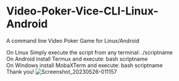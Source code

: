 # Video-Poker-Vice-CLI-Linux-Android
A command line Video Poker Game for Linux/Android

On Linux Simply execute the script from any terminal: ./scriptname 
<br>
On Android install Termux and execute: bash scriptname
<br> 
On Windows install MobaXTerm and execute:
bash scriptname
<br>
Thank you!
![Screenshot_20230526-011157](https://github.com/lexterror/Video-Poker-Vice-CLI-Linux-Android/assets/16135535/5c6fbb4b-107c-4a3a-be00-879ec8464605)






